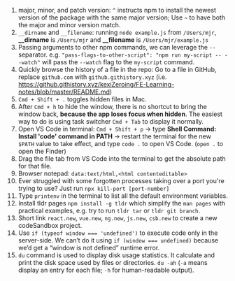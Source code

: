 1. major, minor, and patch version: `^` instructs npm to install the newest version of the package with the same major version; Use `~` to have both the major and minor version match.
2. `__dirname` and `__filename`: running `node example.js` from `/Users/mjr`, **__dirname** is `/Users/mjr` and **__filename** is `/Users/mjr/example.js`
3. Passing arguments to other npm commands, we can leverage the `--` separator. e.g. `"pass-flags-to-other-script": "npm run my-script -- --watch"` will pass the `--watch` flag to the `my-script` command.
4. Quickly browse the history of a file in the repo: Go to a file in GitHub, replace `github.com` with `github.githistory.xyz` (i.e. https://github.githistory.xyz/kexiZeroing/FE-Learning-notes/blob/master/README.md)
5. `Cmd + Shift + .` toggles hidden files in Mac.
6. After `Cmd + h` to hide the window, there is no shortcut to bring the window back, **because the app loses focus when hidden**. The easiest way to do is using task switcher `Cmd + Tab` to display it normally.
7. Open VS Code in terminal: `Cmd + Shift + p` -> type **Shell Command: Install 'code' command in PATH** -> restart the terminal for the new `$PATH` value to take effect, and type `code .` to open VS Code. (`open .` to open the Finder)
8. Drag the file tab from VS Code into the terminal to get the absolute path for that file.
9. Browser notepad: `data:text/html,<html contenteditable>`
10. Ever struggled with some forgotten processes taking over a port you're trying to use? Just run `npx kill-port [port-number]`
11. Type `printenv` in the terminal to list all the default environment variables.
12. Install tldr pages `npm install -g tldr` which simplify the `man pages` with practical examples, e.g. try to run `tldr tar` or `tldr git branch`.
13. Short link `react.new`, `vue.new`, `ng.new`, `js.new`, `csb.new` to create a new codeSandbox project.
14. Use `if (typeof window === 'undefined')` to execute code only in the server-side. We can’t do it using `if (window === undefined)` because we’d get a “window is not defined” runtime error.
15. `du` command is used to display disk usage statistics. It calculate and print the disk space used by files or directories. `du -ah` (`-a` means display an entry for each file; `-h` for human-readable output).